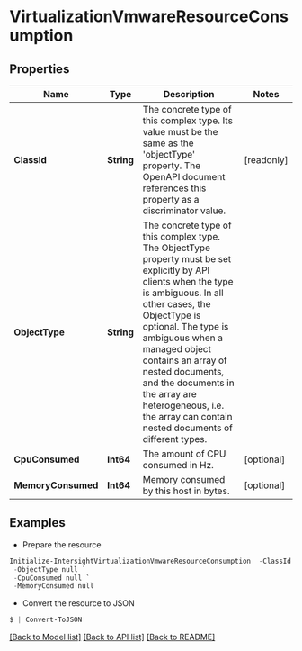 # VirtualizationVmwareResourceConsumption
## Properties

Name | Type | Description | Notes
------------ | ------------- | ------------- | -------------
**ClassId** | **String** | The concrete type of this complex type. Its value must be the same as the &#39;objectType&#39; property. The OpenAPI document references this property as a discriminator value. | [readonly] 
**ObjectType** | **String** | The concrete type of this complex type. The ObjectType property must be set explicitly by API clients when the type is ambiguous. In all other cases, the  ObjectType is optional.  The type is ambiguous when a managed object contains an array of nested documents, and the documents in the array are heterogeneous, i.e. the array can contain nested documents of different types. | 
**CpuConsumed** | **Int64** | The amount of CPU consumed in Hz. | [optional] 
**MemoryConsumed** | **Int64** | Memory consumed by this host in bytes. | [optional] 

## Examples

- Prepare the resource
```powershell
Initialize-IntersightVirtualizationVmwareResourceConsumption  -ClassId null `
 -ObjectType null `
 -CpuConsumed null `
 -MemoryConsumed null
```

- Convert the resource to JSON
```powershell
$ | Convert-ToJSON
```

[[Back to Model list]](../README.md#documentation-for-models) [[Back to API list]](../README.md#documentation-for-api-endpoints) [[Back to README]](../README.md)

